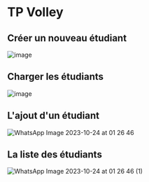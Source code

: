 # TP Volley
## Créer un nouveau étudiant
![image](https://github.com/Salma191/TP-Volley/assets/116913855/c7a99d39-c4b1-4784-bb8e-49eff9b77109)
## Charger les étudiants
![image](https://github.com/Salma191/TP-Volley/assets/116913855/2e6cc2ac-7c10-4209-92cf-df28586dfd53)
## L'ajout d'un étudiant
![WhatsApp Image 2023-10-24 at 01 26 46](https://github.com/Salma191/TP-Volley/assets/116913855/4a5255b6-7bab-4b52-92ac-1f926e4c065c)
## La liste des étudiants
![WhatsApp Image 2023-10-24 at 01 26 46 (1)](https://github.com/Salma191/TP-Volley/assets/116913855/33b1a3bc-b4c6-482e-92e6-bbfe7d664150)
